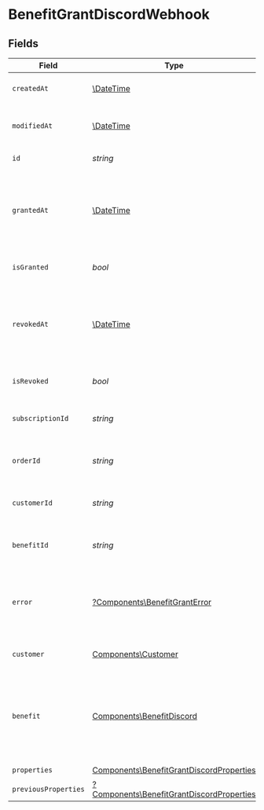 # BenefitGrantDiscordWebhook


## Fields

| Field                                                                                                 | Type                                                                                                  | Required                                                                                              | Description                                                                                           |
| ----------------------------------------------------------------------------------------------------- | ----------------------------------------------------------------------------------------------------- | ----------------------------------------------------------------------------------------------------- | ----------------------------------------------------------------------------------------------------- |
| `createdAt`                                                                                           | [\DateTime](https://www.php.net/manual/en/class.datetime.php)                                         | :heavy_check_mark:                                                                                    | Creation timestamp of the object.                                                                     |
| `modifiedAt`                                                                                          | [\DateTime](https://www.php.net/manual/en/class.datetime.php)                                         | :heavy_check_mark:                                                                                    | Last modification timestamp of the object.                                                            |
| `id`                                                                                                  | *string*                                                                                              | :heavy_check_mark:                                                                                    | The ID of the grant.                                                                                  |
| `grantedAt`                                                                                           | [\DateTime](https://www.php.net/manual/en/class.datetime.php)                                         | :heavy_minus_sign:                                                                                    | The timestamp when the benefit was granted. If `None`, the benefit is not granted.                    |
| `isGranted`                                                                                           | *bool*                                                                                                | :heavy_check_mark:                                                                                    | Whether the benefit is granted.                                                                       |
| `revokedAt`                                                                                           | [\DateTime](https://www.php.net/manual/en/class.datetime.php)                                         | :heavy_minus_sign:                                                                                    | The timestamp when the benefit was revoked. If `None`, the benefit is not revoked.                    |
| `isRevoked`                                                                                           | *bool*                                                                                                | :heavy_check_mark:                                                                                    | Whether the benefit is revoked.                                                                       |
| `subscriptionId`                                                                                      | *string*                                                                                              | :heavy_check_mark:                                                                                    | The ID of the subscription that granted this benefit.                                                 |
| `orderId`                                                                                             | *string*                                                                                              | :heavy_check_mark:                                                                                    | The ID of the order that granted this benefit.                                                        |
| `customerId`                                                                                          | *string*                                                                                              | :heavy_check_mark:                                                                                    | The ID of the customer concerned by this grant.                                                       |
| `benefitId`                                                                                           | *string*                                                                                              | :heavy_check_mark:                                                                                    | The ID of the benefit concerned by this grant.                                                        |
| `error`                                                                                               | [?Components\BenefitGrantError](../../Models/Components/BenefitGrantError.md)                         | :heavy_minus_sign:                                                                                    | The error information if the benefit grant failed with an unrecoverable error.                        |
| `customer`                                                                                            | [Components\Customer](../../Models/Components/Customer.md)                                            | :heavy_check_mark:                                                                                    | A customer in an organization.                                                                        |
| `benefit`                                                                                             | [Components\BenefitDiscord](../../Models/Components/BenefitDiscord.md)                                | :heavy_check_mark:                                                                                    | A benefit of type `discord`.<br/><br/>Use it to automatically invite your backers to a Discord server. |
| `properties`                                                                                          | [Components\BenefitGrantDiscordProperties](../../Models/Components/BenefitGrantDiscordProperties.md)  | :heavy_check_mark:                                                                                    | N/A                                                                                                   |
| `previousProperties`                                                                                  | [?Components\BenefitGrantDiscordProperties](../../Models/Components/BenefitGrantDiscordProperties.md) | :heavy_minus_sign:                                                                                    | N/A                                                                                                   |